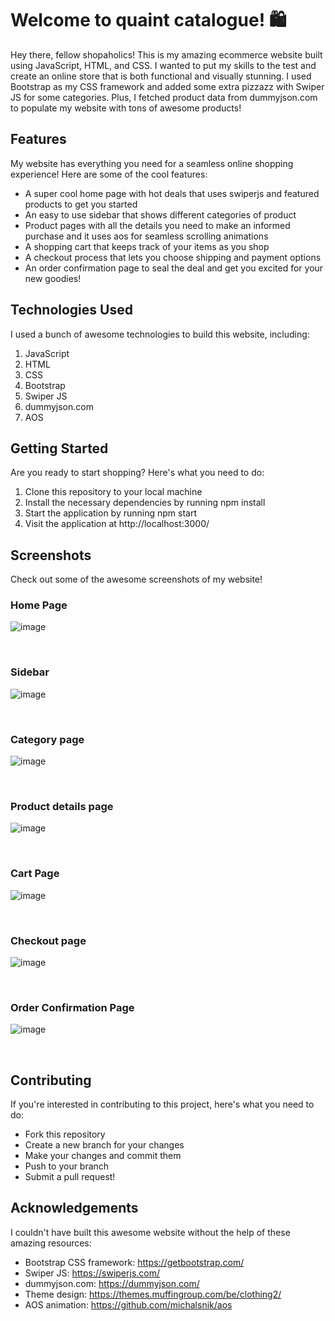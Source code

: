 # Welcome to quaint catalogue! 🛍️
Hey there, fellow shopaholics! This is my amazing ecommerce website built using JavaScript, HTML, and CSS. I wanted to put my skills to the test and create an online store that is both functional and visually stunning. I used Bootstrap as my CSS framework and added some extra pizzazz with Swiper JS for some categories. Plus, I fetched product data from dummyjson.com to populate my website with tons of awesome products!

## Features
My website has everything you need for a seamless online shopping experience! Here are some of the cool features:

- A super cool home page with hot deals that uses swiperjs and featured products to get you started
- An easy to use sidebar that shows different categories of product
- Product pages with all the details you need to make an informed purchase and it uses aos for seamless scrolling animations
- A shopping cart that keeps track of your items as you shop
- A checkout process that lets you choose shipping and payment options
- An order confirmation page to seal the deal and get you excited for your new goodies!

## Technologies Used
I used a bunch of awesome technologies to build this website, including:

1. JavaScript
2. HTML
3. CSS
4. Bootstrap
5. Swiper JS
6. dummyjson.com
7. AOS 


## Getting Started
Are you ready to start shopping? Here's what you need to do:

1. Clone this repository to your local machine
2. Install the necessary dependencies by running npm install
3. Start the application by running npm start
4. Visit the application at http://localhost:3000/

## Screenshots
Check out some of the awesome screenshots of my website!

### Home Page

![image](https://user-images.githubusercontent.com/38161296/230723699-d1788e99-4f7e-4137-904d-31a14ae7427c.png)

<br/>

### Sidebar

![image](https://user-images.githubusercontent.com/38161296/230723823-6e1aabc1-e3c2-407b-978b-293656829070.png)

</br>

### Category page

![image](https://user-images.githubusercontent.com/38161296/230723918-c0c5fa44-4f38-40c2-82aa-f314b09be26a.png)

</br>

### Product details page

![image](https://user-images.githubusercontent.com/38161296/230723857-ac003fda-88f7-4c7c-a247-370534360f02.png)

<br/>

### Cart Page

![image](https://user-images.githubusercontent.com/38161296/230724083-65e801c6-5bf5-4c68-bceb-5200af174bc4.png)

</br>

### Checkout page

![image](https://user-images.githubusercontent.com/38161296/230724140-d2e9f1e8-891c-4307-af1d-8620190f0211.png)

<br/>

### Order Confirmation Page

![image](https://user-images.githubusercontent.com/38161296/230724210-0941946e-99f7-4be3-922b-654b1befe76d.png)

<br/>

## Contributing
If you're interested in contributing to this project, here's what you need to do:

- Fork this repository
- Create a new branch for your changes
- Make your changes and commit them
- Push to your branch
- Submit a pull request!

## Acknowledgements
I couldn't have built this awesome website without the help of these amazing resources:

- Bootstrap CSS framework: https://getbootstrap.com/
- Swiper JS: https://swiperjs.com/
- dummyjson.com: https://dummyjson.com/
- Theme design: https://themes.muffingroup.com/be/clothing2/
- AOS animation: https://github.com/michalsnik/aos
